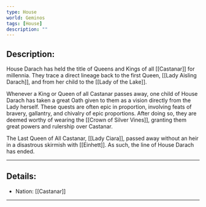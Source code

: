 ```yaml
---
type: House
world: Geminos
tags: [House]
description: ""
---
```


## Description:

House Darach has held the title of Queens and Kings of all [[Castanar]] for millennia. They trace a direct lineage back to the first Queen, [[Lady Aisling Darach]], and from her child to the [[Lady of the Lake]]. 

Whenever a King or Queen of all Castanar passes away, one child of House Darach has taken a great Oath given to them as a vision directly from the Lady herself. These quests are often epic in proportion, involving feats of bravery, gallantry, and chivalry of epic proportions. After doing so, they are deemed worthy of wearing the [[Crown of Silver Vines]], granting them great powers and rulership over Castanar.

The Last Queen of All Castanar, [[Lady Ciara]], passed away without an heir in a disastrous skirmish with [[Einhett]]. As such, the line of House Darach has ended.


---
## Details:
- Nation: [[Castanar]]

---




